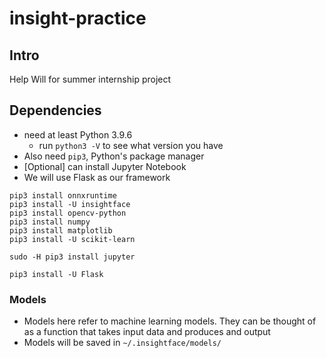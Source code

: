 # insight-practice

## Intro
Help Will for summer internship project



## Dependencies
* need at least Python 3.9.6
    * run ```python3 -V``` to see what version you have
* Also need `pip3`, Python's package manager
* [Optional] can install Jupyter Notebook
* We will use Flask as our framework

```
pip3 install onnxruntime
pip3 install -U insightface
pip3 install opencv-python
pip3 install numpy
pip3 install matplotlib
pip3 install -U scikit-learn

sudo -H pip3 install jupyter

pip3 install -U Flask

```



### Models
* Models here refer to machine learning models. They can be thought of as a function that takes input data and produces and output
* Models will be saved in ```~/.insightface/models/```

